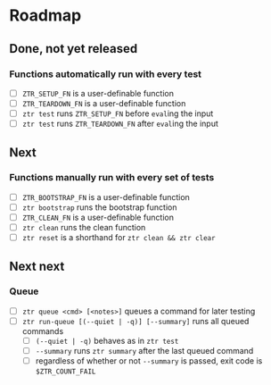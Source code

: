 # Roadmap

## Done, not yet released

### Functions automatically run with every test

-   [ ] `ZTR_SETUP_FN` is a user-definable function
-   [ ] `ZTR_TEARDOWN_FN` is a user-definable function
-   [ ] `ztr test` runs `ZTR_SETUP_FN` before `eval`ing the input
-   [ ] `ztr test` runs `ZTR_TEARDOWN_FN` after `eval`ing the input

## Next

### Functions manually run with every set of tests

-   [ ] `ZTR_BOOTSTRAP_FN` is a user-definable function
-   [ ] `ztr bootstrap` runs the bootstrap function
-   [ ] `ZTR_CLEAN_FN` is a user-definable function
-   [ ] `ztr clean` runs the clean function
-   [ ] `ztr reset` is a shorthand for `ztr clean && ztr clear`

## Next next

### Queue

-   [ ] `ztr queue <cmd> [<notes>]` queues a command for later testing
-   [ ] `ztr run-queue [(--quiet | -q)] [--summary]` runs all queued commands
    -   [ ] `(--quiet | -q)` behaves as in `ztr test`
    -   [ ] `--summary` runs `ztr summary` after the last queued command
    -   [ ] regardless of whether or not `--summary` is passed, exit code is `$ZTR_COUNT_FAIL`
